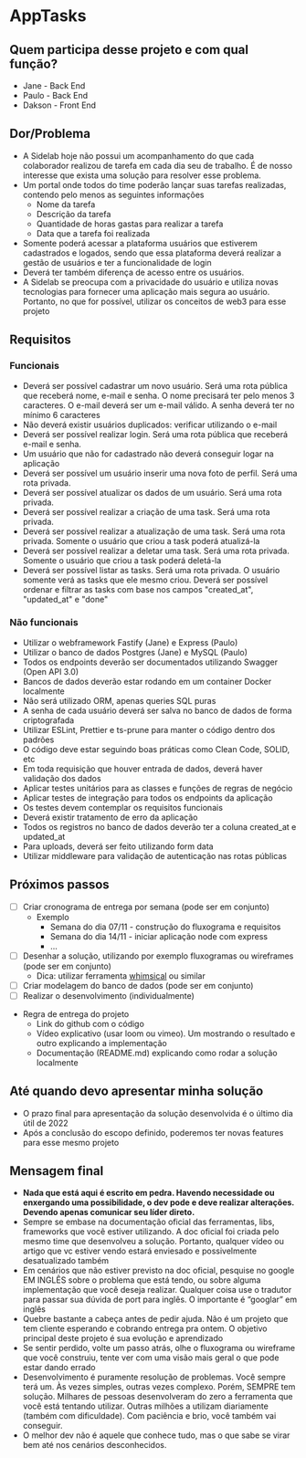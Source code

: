# AppTasks

## Quem participa desse projeto e com qual função?

- Jane - Back End
- Paulo - Back End
- Dakson - Front End

## Dor/Problema

- A Sidelab hoje não possui um acompanhamento do que cada colaborador realizou de tarefa em cada dia seu de trabalho. É de nosso interesse que exista uma solução para resolver esse problema.
- Um portal onde todos do time poderão lançar suas tarefas realizadas, contendo pelo menos as seguintes informações
    - Nome da tarefa
    - Descrição da tarefa
    - Quantidade de horas gastas para realizar a tarefa
    - Data que a tarefa foi realizada
- Somente poderá acessar a plataforma usuários que estiverem cadastrados e logados, sendo que essa plataforma deverá realizar a gestão de usuários e ter a funcionalidade de login
- Deverá ter também diferença de acesso entre os usuários.
- A Sidelab se preocupa com a privacidade do usuário e utiliza novas tecnologias para fornecer uma aplicação mais segura ao usuário. Portanto, no que for possível, utilizar os conceitos de web3 para esse projeto

## Requisitos

### Funcionais

- Deverá ser possível cadastrar um novo usuário. Será uma rota pública que receberá nome, e-mail e senha. O nome precisará ter pelo menos 3 caracteres. O e-mail deverá ser um e-mail válido. A senha deverá ter no mínimo 6 caracteres
- Não deverá existir usuários duplicados: verificar utilizando o e-mail
- Deverá ser possível realizar login. Será uma rota pública que receberá e-mail e senha.
- Um usuário que não for cadastrado não deverá conseguir logar na aplicação
- Deverá ser possível um usuário inserir uma nova foto de perfil. Será uma rota privada.
- Deverá ser possível atualizar os dados de um usuário. Será uma rota privada.
- Deverá ser possível realizar a criação de uma task. Será uma rota privada.
- Deverá ser possível realizar a atualização de uma task. Será uma rota privada. Somente o usuário que criou a task poderá atualizá-la
- Deverá ser possível realizar a deletar uma task. Será uma rota privada. Somente o usuário que criou a task poderá deletá-la
- Deverá ser possível listar as tasks. Será uma rota privada. O usuário somente verá as tasks que ele mesmo criou. Deverá ser possível ordenar e filtrar as tasks com base nos campos "created_at", "updated_at" e "done"

### Não funcionais

- Utilizar o webframework Fastify (Jane) e Express (Paulo)
- Utilizar o banco de dados Postgres (Jane) e MySQL (Paulo)
- Todos os endpoints deverão ser documentados utilizando Swagger (Open API 3.0)
- Bancos de dados deverão estar rodando em um container Docker localmente
- Não será utilizado ORM, apenas queries SQL puras
- A senha de cada usuário deverá ser salva no banco de dados de forma criptografada
- Utilizar ESLint, Prettier e ts-prune para manter o código dentro dos padrões
- O código deve estar seguindo boas práticas como Clean Code, SOLID, etc
- Em toda requisição que houver entrada de dados, deverá haver validação dos dados
- Aplicar testes unitários para as classes e funções de regras de negócio
- Aplicar testes de integração para todos os endpoints da aplicação
- Os testes devem contemplar os requisitos funcionais
- Deverá existir tratamento de erro da aplicação
- Todos os registros no banco de dados deverão ter a coluna created_at e updated_at
- Para uploads, deverá ser feito utilizando form data
- Utilizar middleware para validação de autenticação nas rotas públicas

## Próximos passos

- [ ]  Criar cronograma de entrega por semana (pode ser em conjunto)
    - Exemplo
        - Semana do dia 07/11 - construção do fluxograma e requisitos
        - Semana do dia 14/11 - iniciar aplicação node com express
        - …
- [ ]  Desenhar a solução, utilizando por exemplo fluxogramas ou wireframes (pode ser em conjunto)
    - Dica: utilizar ferramenta [whimsical](https://whimsical.com/) ou similar
- [ ]  Criar modelagem do banco de dados (pode ser em conjunto)
- [ ]  Realizar o desenvolvimento (individualmente)
- Regra de entrega do projeto
    - Link do github com o código
    - Vídeo explicativo (usar loom ou vimeo). Um mostrando o resultado e outro explicando a implementação
    - Documentação (README.md) explicando como rodar a solução localmente

## Até quando devo apresentar minha solução

- O prazo final para apresentação da solução desenvolvida é o último dia útil de 2022
- Após a conclusão do escopo definido, poderemos ter novas features para esse mesmo projeto

## Mensagem final

- **Nada que está aqui é escrito em pedra. Havendo necessidade ou enxergando uma possibilidade, o dev pode e deve realizar alterações. Devendo apenas comunicar seu líder direto.**
- Sempre se embase na documentação oficial das ferramentas, libs, frameworks que você estiver utilizando. A doc oficial foi criada pelo mesmo time que desenvolveu a solução. Portanto, qualquer vídeo ou artigo que vc estiver vendo estará enviesado e possivelmente desatualizado também
- Em cenários que não estiver previsto na doc oficial, pesquise no google EM INGLÊS sobre o problema que está tendo, ou sobre alguma implementação que você deseja realizar. Qualquer coisa use o tradutor para passar sua dúvida de port para inglês. O importante é “googlar” em inglês
- Quebre bastante a cabeça antes de pedir ajuda. Não é um projeto que tem cliente esperando e cobrando entrega pra ontem. O objetivo principal deste projeto é sua evolução e aprendizado
- Se sentir perdido, volte um passo atrás, olhe o fluxograma ou wireframe que você construiu, tente ver com uma visão mais geral o que pode estar dando errado
- Desenvolvimento é puramente resolução de problemas. Você sempre terá um. Às vezes simples, outras vezes complexo. Porém, SEMPRE tem solução. Milhares de pessoas desenvolveram do zero a ferramenta que você está tentando utilizar. Outras milhões a utilizam diariamente (também com dificuldade). Com paciência e brio, você também vai conseguir.
- O melhor dev não é aquele que conhece tudo, mas o que sabe se virar bem até nos cenários desconhecidos.